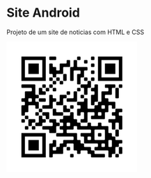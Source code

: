 # Site Android

 Projeto de um site de noticias com HTML e CSS

<img src="images/frame.png" alt="QRCode">